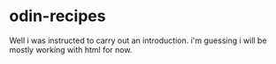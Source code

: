 # odin-recipes
Well i was instructed to carry out an introduction. i'm guessing i will be mostly working with html for now. 
